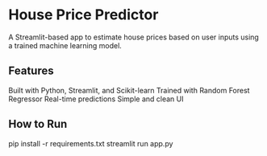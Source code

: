 # House Price Predictor

A Streamlit-based app to estimate house prices based on user inputs using a trained machine learning model.

## Features
Built with Python, Streamlit, and Scikit-learn
Trained with Random Forest Regressor
Real-time predictions
Simple and clean UI

## How to Run
pip install -r requirements.txt
streamlit run app.py
